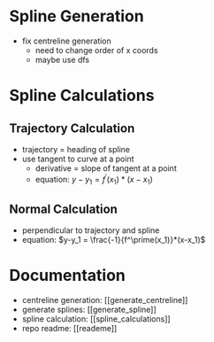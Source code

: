 # Spline Generation
- fix centreline generation
    - need to change order of x coords
    - maybe use dfs

# Spline Calculations
## Trajectory Calculation
- trajectory = heading of spline
- use tangent to curve at a point
    - derivative = slope of tangent at a point
    - equation: $y-y_1 = f^\prime(x_1)*(x-x_1)$

## Normal Calculation
- perpendicular to trajectory and spline
- equation: $y-y_1 = \frac{-1}{f^\prime(x_1)}*(x-x_1)$

# Documentation
- centreline generation: [[generate_centreline]]
- generate splines: [[generate_spline]]
- spline calculation: [[spline_calculations]]
- repo readme: [[reademe]]



